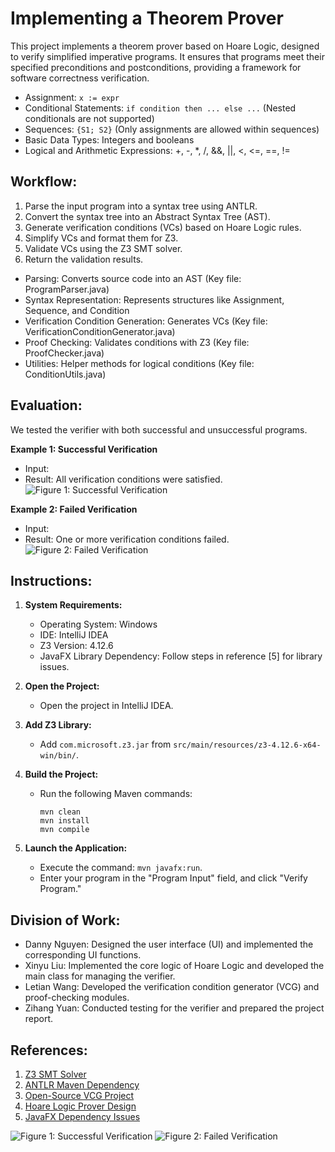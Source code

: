 # Implementing a Theorem Prover
This project implements a theorem prover based on Hoare Logic, designed to verify simplified imperative programs. It ensures that programs meet their specified preconditions and postconditions, providing a framework for software correctness verification.
- Assignment: `x := expr`
- Conditional Statements: `if condition then ... else ...` (Nested conditionals are not supported)
- Sequences: `{S1; S2}` (Only assignments are allowed within sequences)
- Basic Data Types: Integers and booleans
- Logical and Arithmetic Expressions: +, -, *, /, &&, ||, <, <=, ==, !=
## Workflow:
1. Parse the input program into a syntax tree using ANTLR.
2. Convert the syntax tree into an Abstract Syntax Tree (AST).
3. Generate verification conditions (VCs) based on Hoare Logic rules.
4. Simplify VCs and format them for Z3.
5. Validate VCs using the Z3 SMT solver.
6. Return the validation results.
- Parsing: Converts source code into an AST (Key file: ProgramParser.java)
- Syntax Representation: Represents structures like Assignment, Sequence, and Condition
- Verification Condition Generation: Generates VCs (Key file: VerificationConditionGenerator.java)
- Proof Checking: Validates conditions with Z3 (Key file: ProofChecker.java)
- Utilities: Helper methods for logical conditions (Key file: ConditionUtils.java)
## Evaluation:
We tested the verifier with both successful and unsuccessful programs.

**Example 1: Successful Verification**
- Input:
- Result: All verification conditions were satisfied.
![Figure 1: Successful Verification](path_to_image_1)

**Example 2: Failed Verification**
- Input:
- Result: One or more verification conditions failed.
![Figure 2: Failed Verification](path_to_image_2)

## Instructions:
1. **System Requirements:**
   - Operating System: Windows
   - IDE: IntelliJ IDEA
   - Z3 Version: 4.12.6
   - JavaFX Library Dependency: Follow steps in reference [5] for library issues.

2. **Open the Project:**
   - Open the project in IntelliJ IDEA.

3. **Add Z3 Library:**
   - Add `com.microsoft.z3.jar` from `src/main/resources/z3-4.12.6-x64-win/bin/`.

4. **Build the Project:**
   - Run the following Maven commands:
     ```
     mvn clean
     mvn install
     mvn compile
     ```

5. **Launch the Application:**
   - Execute the command: `mvn javafx:run`.
   - Enter your program in the "Program Input" field, and click "Verify Program."

## Division of Work:
- Danny Nguyen: Designed the user interface (UI) and implemented the corresponding UI functions.
- Xinyu Liu: Implemented the core logic of Hoare Logic and developed the main class for managing the verifier.
- Letian Wang: Developed the verification condition generator (VCG) and proof-checking modules.
- Zihang Yuan: Conducted testing for the verifier and prepared the project report.

## References:
1. [Z3 SMT Solver](https://stackoverflow.com/questions/76885418/how-to-link-z3-when-running-project-compiled-with-maven-where-should-the-file)
2. [ANTLR Maven Dependency](https://mvnrepository.com/artifact/org.antlr/antlr4/4.13.2)
3. [Open-Source VCG Project](https://github.com/florianschanda/PyVCG)
4. [Hoare Logic Prover Design](https://daltron.de/posts/hoare-prover/)
5. [JavaFX Dependency Issues](https://www.reddit.com/r/JavaFX/comments/suxkun/javafx_issue_with_library_dependency/)

![Figure 1: Successful Verification](images/figure1.png)
![Figure 2: Failed Verification](images/figure2.png)



